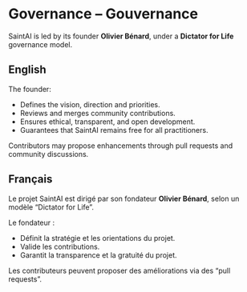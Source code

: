 # Governance – Gouvernance

SaintAI is led by its founder **Olivier Bénard**, under a **Dictator for Life** governance model.

## English
The founder:
- Defines the vision, direction and priorities.
- Reviews and merges community contributions.
- Ensures ethical, transparent, and open development.
- Guarantees that SaintAI remains free for all practitioners.

Contributors may propose enhancements through pull requests and community discussions.

## Français
Le projet SaintAI est dirigé par son fondateur **Olivier Bénard**, selon un modèle “Dictator for Life”.

Le fondateur :
- Définit la stratégie et les orientations du projet.  
- Valide les contributions.  
- Garantit la transparence et la gratuité du projet.  

Les contributeurs peuvent proposer des améliorations via des “pull requests”.
